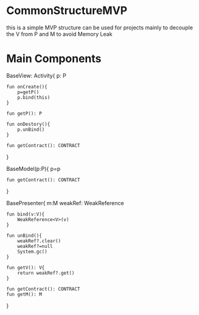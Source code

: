 # CommonStructureMVP
this is a simple MVP structure can be used for projects mainly to decouple the V from P and M to avoid Memory Leak

# Main Components

BaseView: Activity{
    p: P

    fun onCreate(){
        p=getP()
        p.bind(this)
    }

    fun getP(): P

    fun onDestory(){
        p.unBind()
    }

    fun getContract(): CONTRACT
}

BaseModel(p:P){
    p=p

    fun getContract(): CONTRACT
}

BasePresenter{
    m:M
    weakRef: WeakReference

    fun bind(v:V){
        WeakReference<V>(v)
    }

    fun unBind(){
        weakRef?.clear()
        weakRef?=null
        System.gc()
    }

    fun getV(): V{
        return weakRef?.get()
    }

    fun getContract(): CONTRACT
    fun getM(): M

}
